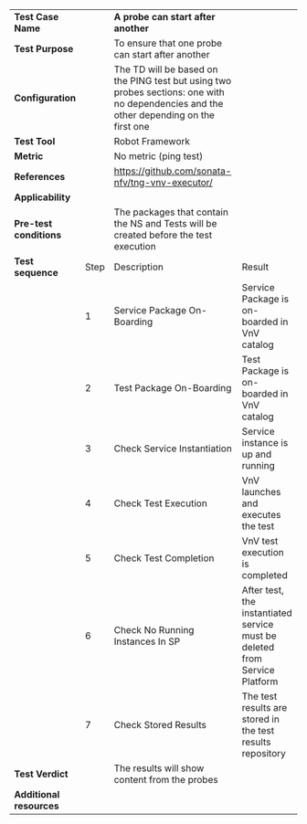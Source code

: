 |||||
| ---------------------- | ------ | ------------------------------------------------------------- | ---------------------------------------------------------------------------------- |
| __Test Case Name__ | | __A probe can start after another__ | |
| __Test Purpose__ | | To ensure that one probe can start after another| |
| __Configuration__ | | The TD will be based on the PING test but using two probes sections: one with no dependencies and the other depending on the first one| |
| __Test Tool__ | | Robot Framework| |
| __Metric__ | | No metric (ping test)| |
| __References__ | | https://github.com/sonata-nfv/tng-vnv-executor/ | |
| __Applicability__ | | | |
| __Pre-test conditions__ | | The packages that contain the NS and Tests will be created before the test execution| |
| __Test sequence__ | Step | Description | Result |
| | 1 | Service Package On-Boarding | Service Package is on-boarded in VnV catalog|
| | 2 | Test Package On-Boarding | Test Package is on-boarded in VnV catalog|
| | 3 | Check Service Instantiation | Service instance is up and running |
| | 4 | Check Test Execution | VnV launches and executes the test |
| | 5 | Check Test Completion | VnV test execution is completed |
| | 6 | Check No Running Instances In SP | After test, the instantiated service must be deleted from Service Platform|
| | 7 | Check Stored Results | The test results are stored in the test results repository |  
| __Test Verdict__ | | The results will show content from the probes | |
| __Additional resources__ | | | |